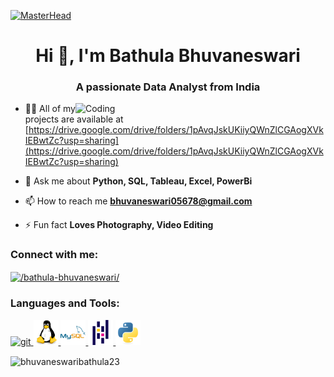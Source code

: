 [![MasterHead](https://camo.githubusercontent.com/3167026abe932fe28cb61a7308549da706bc1a8ee81a3cc3169ea75991d2e3d5/68747470733a2f2f692e6962622e636f2f6b3234343135622f4769746875622d42616e6e65722e676966)](https://github.com/bhuvaneswaribathula23)


<h1 align="center">Hi 👋, I'm Bathula Bhuvaneswari</h1>
<h3 align="center">A passionate Data Analyst from India</h3>

<img align="right" alt="Coding" width="400" src="https://i.pinimg.com/originals/f5/5f/ea/f55feafb705a2ac35e57715ed9381fcd.gif">




- 👨‍💻 All of my projects are available at [https://drive.google.com/drive/folders/1pAvqJskUKiiyQWnZlCGAogXVkIEBwtZc?usp=sharing](https://drive.google.com/drive/folders/1pAvqJskUKiiyQWnZlCGAogXVkIEBwtZc?usp=sharing)

- 💬 Ask me about **Python, SQL, Tableau, Excel, PowerBi**

- 📫 How to reach me **bhuvaneswari05678@gmail.com**

- ⚡ Fun fact **Loves Photography, Video Editing**

<h3 align="left">Connect with me:</h3>
<p align="left">
<a href="https://linkedin.com/in//bathula-bhuvaneswari/" target="blank"><img align="center" src="https://raw.githubusercontent.com/rahuldkjain/github-profile-readme-generator/master/src/images/icons/Social/linked-in-alt.svg" alt="/bathula-bhuvaneswari/" height="30" width="40" /></a>
</p>

<h3 align="left">Languages and Tools:</h3>
<p align="left"> <a href="https://git-scm.com/" target="_blank" rel="noreferrer"> <img src="https://www.vectorlogo.zone/logos/git-scm/git-scm-icon.svg" alt="git" width="40" height="40"/> </a> <a href="https://www.linux.org/" target="_blank" rel="noreferrer"> <img src="https://raw.githubusercontent.com/devicons/devicon/master/icons/linux/linux-original.svg" alt="linux" width="40" height="40"/> </a> <a href="https://www.mysql.com/" target="_blank" rel="noreferrer"> <img src="https://raw.githubusercontent.com/devicons/devicon/master/icons/mysql/mysql-original-wordmark.svg" alt="mysql" width="40" height="40"/> </a> <a href="https://pandas.pydata.org/" target="_blank" rel="noreferrer"> <img src="https://raw.githubusercontent.com/devicons/devicon/2ae2a900d2f041da66e950e4d48052658d850630/icons/pandas/pandas-original.svg" alt="pandas" width="40" height="40"/> </a> <a href="https://www.python.org" target="_blank" rel="noreferrer"> <img src="https://raw.githubusercontent.com/devicons/devicon/master/icons/python/python-original.svg" alt="python" width="40" height="40"/> </a> </p>

<p><img align="center" src="https://github-readme-stats.vercel.app/api/top-langs?username=bhuvaneswaribathula23&show_icons=true&locale=en&layout=compact" alt="bhuvaneswaribathula23" /></p>
